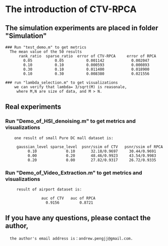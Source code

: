 # The introduction of CTV-RPCA

## The simulation experiments are placed in folder "Simulation"
    
    ### Run "test_demo.m" to get metrics
      The mean value of the 50 results
          rank_ratio  sparse_ratio  error of CTV-RPCA     error of RPCA
            0.05          0.05          0.001142            0.002047
            0.10          0.10          0.000593            0.000893
            0.30          0.10          0.011400            0.018900
            0.10          0.30          0.008380            0.021556
    
    ### run "lambda_selection.m" to get visualizations
        we can verify that lambda= 3/sqrt(M) is reasonale, 
         where M,N are size of data, and M > N. 

## Real experiments

   ### Run "Demo_of_HSI_denoising.m" to get metrics and visualizations
        one result of small Pure DC mall dataset is:

         gaussian_level sparse_level  psnr/ssim of CTV   psnr/ssim of RPCA
              0.10             0.10       32.18/0.9697     30.44/0.9691 
              0.00             0.20       48.46/0.9923     43.54/0.9983
              0.20             0.00       27.82/0.9317     26.72/0.9335

   
   ### Run "Demo_of_Video_Extraction.m" to get metrics and visualizations
         result of airport dataset is:

                    auc of CTV   auc of RPCA
                      0.9156         0.8721

## If you have any questions, please contact the author, 
      the author's email address is：andrew.pengjj@gmail.com.


        
